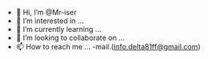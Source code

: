 - 👋 Hi, I’m @Mr-iser
- 👀 I’m interested in ...
- 🌱 I’m currently learning ...
- 💞️ I’m looking to collaborate on ...
- 📫 How to reach me ...
-mail.(info.delta81ff@gmail.com)

<!---
Mr-iser/Mr-iser is a ✨ special ✨ repository because its `README.md` (this file) appears on your GitHub profile.
You can click the Preview link to take a look at your changes.
--->
